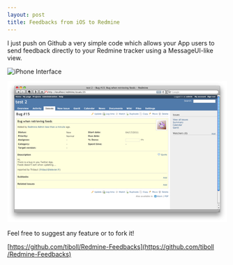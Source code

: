 ```yaml
---
layout: post
title: Feedbacks from iOS to Redmine
---
```

I just push on Github a very simple code which allows your App users to send
feedback directly to your Redmine tracker using a MessageUI-like view.

![iPhone
Interface](/img/iphone-min.png)

![Redmineresult](/img/redmine-min.png)

Feel free to suggest any feature or to fork it!

[[https://github.com/tiboll/Redmine-Feedbacks](https://github.com/tiboll
/Redmine-Feedbacks)](https://github.com/tiboll/Redmine-Feedbacks)

